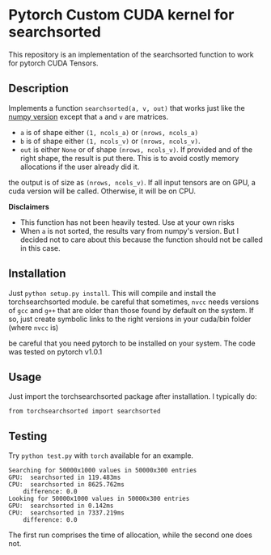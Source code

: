 # Pytorch Custom CUDA kernel for searchsorted

This repository is an implementation of the searchsorted function to work for pytorch CUDA Tensors.


## Description

Implements a function `searchsorted(a, v, out)` that works just like the [numpy version](https://docs.scipy.org/doc/numpy/reference/generated/numpy.searchsorted.html#numpy.searchsorted) except that `a` and `v` are matrices.
* `a` is of shape either `(1, ncols_a)` or `(nrows, ncols_a)`
* `b` is of shape either `(1, ncols_v)` or `(nrows, ncols_v)`.
* `out` is either `None` or of shape `(nrows, ncols_v)`. If provided and of the right shape, the result is put there. This is to avoid costly memory allocations if the user already did it.

the output is of size as `(nrows, ncols_v)`. If all input tensors are on GPU, a cuda version will be called. Otherwise, it will be on CPU.


**Disclaimers**

* This function has not been heavily tested. Use at your own risks
* When `a` is not sorted, the results vary from numpy's version. But I decided not to care about this because the function should not be called in this case.


## Installation

Just `python setup.py install`. This will compile and install the torchsearchsorted module.
be careful that sometimes, `nvcc` needs versions of `gcc` and `g++` that are older than those found by default on the system. If so, just create symbolic links to the right versions in your cuda/bin folder (where `nvcc` is) 

be careful that you need pytorch to be installed on your system. The code was tested on pytorch v1.0.1

## Usage

Just import the torchsearchsorted package after installation. I typically do:

```
from torchsearchsorted import searchsorted
```


## Testing

Try `python test.py` with `torch` available for an example. 

```
Searching for 50000x1000 values in 50000x300 entries
GPU:  searchsorted in 119.483ms
CPU:  searchsorted in 8625.762ms
    difference: 0.0
Looking for 50000x1000 values in 50000x300 entries
GPU:  searchsorted in 0.142ms
CPU:  searchsorted in 7337.219ms
    difference: 0.0
```
The first run comprises the time of allocation, while the second one does not.
